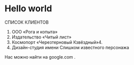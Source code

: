 # Hello world

СПИСОК КЛИЕНТОВ

1. ООО «Рога и копыта»
2. Издательство «Читый лист»
3. Космопорт «Черезтерновый Кзвёздный»4. 
4. Дизайн-студия имени Слишком известного персонажа

Нас можно найти на google.com .